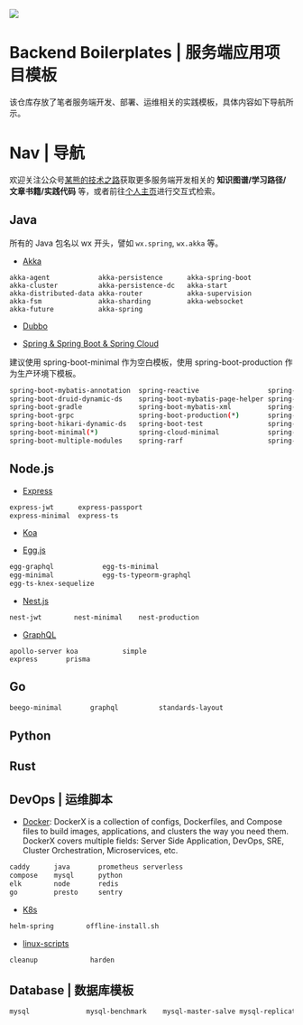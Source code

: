 ![](https://i.postimg.cc/qvkqRvPk/image.png)

# Backend Boilerplates | 服务端应用项目模板

该仓库存放了笔者服务端开发、部署、运维相关的实践模板，具体内容如下导航所示。

# Nav | 导航

欢迎关注公众号[某熊的技术之路](https://i.postimg.cc/vH5XmBzr/qrcode-for-gh-f6ddfe4d9124-344.jpg)获取更多服务端开发相关的 **知识图谱/学习路径/文章书籍/实践代码** 等，或者前往[个人主页](http://wxyyxc1992.github.io/home/)进行交互式检索。

## Java

所有的 Java 包名以 wx 开头，譬如 `wx.spring`, `wx.akka` 等。

- [Akka](./java/akka)

```
akka-agent            akka-persistence      akka-spring-boot
akka-cluster          akka-persistence-dc   akka-start
akka-distributed-data akka-router           akka-supervision
akka-fsm              akka-sharding         akka-websocket
akka-future           akka-spring
```

- [Dubbo](./java/dubbo)

* [Spring & Spring Boot & Spring Cloud](./java/spring)

建议使用 spring-boot-minimal 作为空白模板，使用 spring-boot-production 作为生产环境下模板。

```sh
spring-boot-mybatis-annotation  spring-reactive                 spring-security-jwt
spring-boot-druid-dynamic-ds    spring-boot-mybatis-page-helper spring-reactive-client          spring-security-login
spring-boot-gradle              spring-boot-mybatis-xml         spring-reactive-functional      spring-security-oauth2
spring-boot-grpc                spring-boot-production(*)       spring-reactive-oauth           spring-security-rest
spring-boot-hikari-dynamic-ds   spring-boot-test                spring-reactive-security        spring-security-socket
spring-boot-minimal(*)          spring-cloud-minimal            spring-security-5               spring-security-taglibs
spring-boot-multiple-modules    spring-rarf                     spring-security-basic-auth
```

## Node.js

- [Express](./node/express)

```sh
express-jwt      express-passport
express-minimal  express-ts
```

- [Koa](./node/koa)

- [Egg.js](./node/egg)

```sh
egg-graphql            egg-ts-minimal
egg-minimal            egg-ts-typeorm-graphql
egg-ts-knex-sequelize
```

- [Nest.js](./node/nest)

```sh
nest-jwt        nest-minimal    nest-production
```

- [GraphQL](./node/graphql)

```
apollo-server koa           simple
express       prisma
```

## Go

```sh
beego-minimal       graphql          standards-layout
```

## Python

## Rust

## DevOps | 运维脚本

- [Docker](./dev-ops/docker): DockerX is a collection of configs, Dockerfiles, and Compose files to build images, applications, and clusters the way you need them. DockerX covers multiple fields: Server Side Application, DevOps, SRE, Cluster Orchestration, Microservices, etc.

```sh
caddy      java       prometheus serverless
compose    mysql      python
elk        node       redis
go         presto     sentry
```

- [K8s](./dev-ops/k8s)

```sh
helm-spring        offline-install.sh
```

- [linux-scripts](./dev-ops/linux-scripts)

```sh
cleanup             harden
```

## Database | 数据库模板

```sh
mysql              mysql-benchmark    mysql-master-salve mysql-replication  oracle
```

